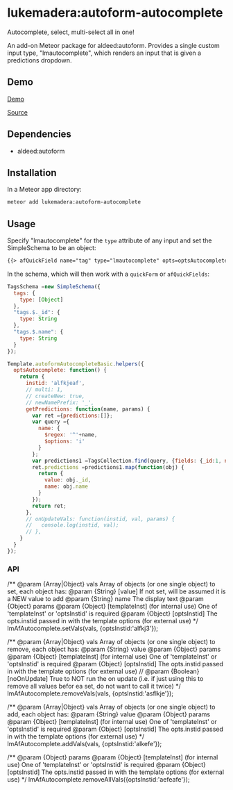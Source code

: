 # lukemadera:autoform-autocomplete

Autocomplete, select, multi-select all in one!

An add-on Meteor package for aldeed:autoform. Provides a single custom input type, "lmautocomplete", which renders an input that is given a predictions dropdown.


## Demo

[Demo](http://beteal.org/org-edit/values)

[Source](https://github.com/lukemadera/beteal/tree/master/packages/autoform-tag)


## Dependencies

- aldeed:autoform


## Installation

In a Meteor app directory:
```bash
meteor add lukemadera:autoform-autocomplete
```


## Usage

Specify "lmautocomplete" for the `type` attribute of any input and set the SimpleSchema to be an object:

```html
{{> afQuickField name="tag" type="lmautocomplete" opts=optsAutocomplete}}
```

In the schema, which will then work with a `quickForm` or `afQuickFields`:

```js
TagsSchema =new SimpleSchema({
  tags: {
    type: [Object]
  },
  "tags.$._id": {
    type: String
  },
  "tags.$.name": {
    type: String
  }
});

Template.autoformAutocompleteBasic.helpers({
  optsAutocomplete: function() {
    return {
      instid: 'alfkjeaf',
      // multi: 1,
      // createNew: true,
      // newNamePrefix: '_',
      getPredictions: function(name, params) {
        var ret ={predictions:[]};
        var query ={
          name: {
            $regex: '^'+name,
            $options: 'i'
          }
        };
        var predictions1 =TagsCollection.find(query, {fields: {_id:1, name:1}}).fetch();
        ret.predictions =predictions1.map(function(obj) {
          return {
            value: obj._id,
            name: obj.name
          }
        });
        return ret;
      },
      // onUpdateVals: function(instid, val, params) {
      //   console.log(instid, val);
      // },
    }
  }
});
```

### API

/**
@param {Array|Object} vals Array of objects (or one single object) to set, each object has:
  @param {String} [value] If not set, will be assumed it is a NEW value to add
  @param {String} name The display text
@param {Object} params
  @param {Object} [templateInst] (for internal use) One of 'templateInst' or 'optsInstid' is required
  @param {Object} [optsInstid] The opts.instid passed in with the template options (for external use)
*/
lmAfAutocomplete.setVals(vals, {optsInstid:'alfkj3'});

/**
@param {Array|Object} vals Array of objects (or one single object) to remove, each object has:
  @param {String} value
@param {Object} params
  @param {Object} [templateInst] (for internal use) One of 'templateInst' or 'optsInstid' is required
  @param {Object} [optsInstid] The opts.instid passed in with the template options (for external use)
  // @param {Boolean} [noOnUpdate] True to NOT run the on update (i.e. if just using this to remove all values befor ea set, do not want to call it twice)
*/
lmAfAutocomplete.removeVals(vals, {optsInstid:'asflkje'});

/**
@param {Array|Object} vals Array of objects (or one single object) to add, each object has:
  @param {String} value
@param {Object} params
  @param {Object} [templateInst] (for internal use) One of 'templateInst' or 'optsInstid' is required
  @param {Object} [optsInstid] The opts.instid passed in with the template options (for external use)
*/
lmAfAutocomplete.addVals(vals, {optsInstid:'alkefe'});

/**
@param {Object} params
  @param {Object} [templateInst] (for internal use) One of 'templateInst' or 'optsInstid' is required
  @param {Object} [optsInstid] The opts.instid passed in with the template options (for external use)
*/
lmAfAutocomplete.removeAllVals({optsInstid:'aefeafe'});